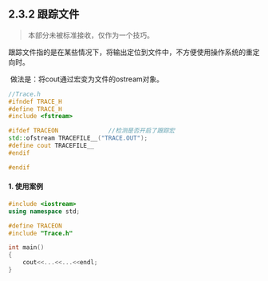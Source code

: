 ## 2.3.2 跟踪文件

> 本部分未被标准接收，仅作为一个技巧。

​	跟踪文件指的是在某些情况下，将输出定位到文件中，不方便使用操作系统的重定向时。

​	做法是：将cout通过宏变为文件的ostream对象。

```C++
//Trace.h
#ifndef TRACE_H
#define TRACE_H
#include <fstream>

#ifdef TRACEON				//检测是否开启了跟踪宏
std::ofstream TRACEFILE__("TRACE.OUT");
#define cout TRACEFILE__
#endif

#endif
```

#### 1. 使用案例

```C++
#include <iostream>
using namespace std;

#define TRACEON
#include "Trace.h"

int main()
{
	cout<<...<<...<<endl;
}
```

